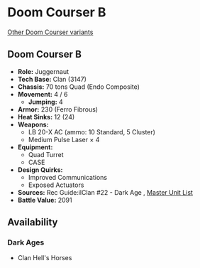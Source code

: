 # Doom Courser B 

[Other Doom Courser variants](../doom_courser.md) 

## Doom Courser B 

- **Role:** Juggernaut 
- **Tech Base:** Clan (3147) 
- **Chassis:** 70 tons Quad (Endo Composite) 
- **Movement:** 4 / 6 
  - **Jumping:** 4 
- **Armor:** 230 (Ferro Fibrous) 
- **Heat Sinks:** 12 (24) 
- **Weapons:** 
  - LB 20-X AC (ammo: 10 Standard, 5 Cluster) 
  - Medium Pulse Laser × 4 
- **Equipment:** 
  - Quad Turret 
  - CASE 
- **Design Quirks:** 
  - Improved Communications 
  - Exposed Actuators 
- **Sources:** Rec Guide:ilClan #22 - Dark Age , [Master Unit List](http://masterunitlist.info/Unit/Details/8395/doom-courser-b) 
- **Battle Value:** 2091 

## Availability 

### Dark Ages 

- Clan Hell's Horses 

